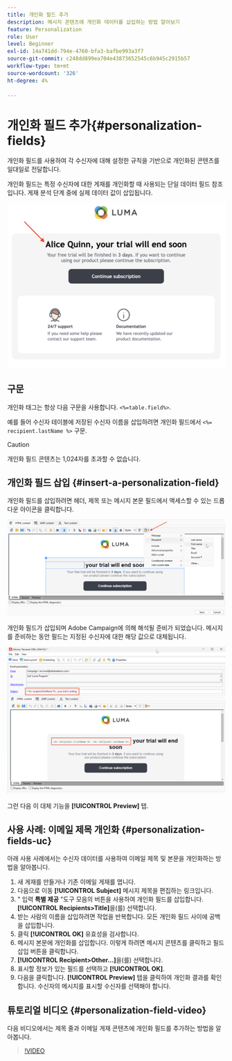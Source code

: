 ```yaml
---
title: 개인화 필드 추가
description: 메시지 콘텐츠에 개인화 데이터를 삽입하는 방법 알아보기
feature: Personalization
role: User
level: Beginner
exl-id: 14a741dd-794e-4760-bfa3-bafbe993a3f7
source-git-commit: c248dd899ea704e43873652545c6b945c2915b57
workflow-type: tm+mt
source-wordcount: '326'
ht-degree: 4%

---
```


# 개인화 필드 추가{#personalization-fields}

개인화 필드를 사용하여 각 수신자에 대해 설정한 규칙을 기반으로 개인화된 콘텐츠를 일대일로 전달합니다.

개인화 필드는 특정 수신자에 대한 게재를 개인화할 때 사용되는 단일 데이터 필드 참조입니다. 게재 분석 단계 중에 실제 데이터 값이 삽입됩니다.

![메시지 개인화 샘플](assets/perso-name-sample.png)

## 구문

개인화 태그는 항상 다음 구문을 사용합니다. `<%=table.field%>`.

예를 들어 수신자 테이블에 저장된 수신자 이름을 삽입하려면 개인화 필드에서 `<%= recipient.lastName %>` 구문.

>[!CAUTION]
>
>개인화 필드 콘텐츠는 1,024자를 초과할 수 없습니다.

## 개인화 필드 삽입 {#insert-a-personalization-field}

개인화 필드를 삽입하려면 헤더, 제목 또는 메시지 본문 필드에서 액세스할 수 있는 드롭다운 아이콘을 클릭합니다.

![개인화 필드 삽입](assets/perso-field-insert.png)

개인화 필드가 삽입되며 Adobe Campaign에 의해 해석될 준비가 되었습니다. 메시지를 준비하는 동안 필드는 지정된 수신자에 대한 해당 값으로 대체됩니다.

![이메일의 개인화 필드](assets/perso-fields-in-msg.png)

그런 다음 이 대체 기능을 **[!UICONTROL Preview]** 탭.

<!--Learn more about message preview in [this page]().-->

## 사용 사례: 이메일 제목 개인화 {#personalization-fields-uc}

아래 사용 사례에서는 수신자 데이터를 사용하여 이메일 제목 및 본문을 개인화하는 방법을 알아봅니다.

1. 새 게재를 만들거나 기존 이메일 게재를 엽니다.
1. 다음으로 이동 **[!UICONTROL Subject]** 메시지 제목을 편집하는 링크입니다.
1. &quot; 입력 **특별 제공** &quot;도구 모음의 버튼을 사용하여 개인화 필드를 삽입합니다. **[!UICONTROL Recipients>Title]**&#x200B;을(를) 선택합니다.
1. 받는 사람의 이름을 삽입하려면 작업을 반복합니다. 모든 개인화 필드 사이에 공백을 삽입합니다.
1. 클릭 **[!UICONTROL OK]** 유효성을 검사합니다.
1. 메시지 본문에 개인화를 삽입합니다. 이렇게 하려면 메시지 콘텐츠를 클릭하고 필드 삽입 버튼을 클릭합니다.
1. **[!UICONTROL Recipient>Other...]**&#x200B;을(를) 선택합니다.
1. 표시할 정보가 있는 필드를 선택하고 **[!UICONTROL OK]**.
1. 다음을 클릭합니다. **[!UICONTROL Preview]** 탭을 클릭하여 개인화 결과를 확인합니다. 수신자의 메시지를 표시할 수신자를 선택해야 합니다.



## 튜토리얼 비디오 {#personalization-field-video}

다음 비디오에서는 제목 줄과 이메일 게재 콘텐츠에 개인화 필드를 추가하는 방법을 알아봅니다.

>[!VIDEO](https://video.tv.adobe.com/v/24925?quality=12)
